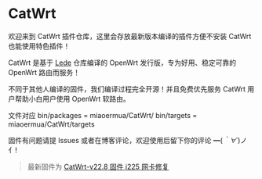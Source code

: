 # CatWrt

欢迎来到 CatWrt 插件仓库，这里会存放最新版本编译的插件方便不安装 CatWrt 也能使用特色插件！

CatWrt 是基于 [Lede](https://github.com/coolsnowwolf/lede) 仓库编译的 OpenWrt 发行版，专为好用、稳定可靠的 OpenWrt 路由而服务！

不同于其他人编译的固件，我们编译过程完全开源！并且免费优先服务 CatWrt 用户帮助小白用户使用 OpenWrt 软路由。

文件对应
bin/packages = miaoermua/CatWrt/
bin/targets = miaoermua/CatWrt/targets

固件有问题请提 Issues 或者在博客评论，欢迎使用后留下你的评论 ━(*｀∀´*)ノ亻!

> 最新固件为 [CatWrt-v22.8 固件 i225 网卡修复](https://www.miaoer.xyz/posts/network/catwrt-v22.8)
